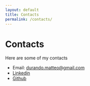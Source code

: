 ```yaml
---
layout: default
title: Contacts
permalink: /contacts/
---
```

# Contacts
Here are some of my contacts
- Email: [durando.matteo@gmail.com](durando.matteo@gmail.com)
- [Linkedin](www.linkedin.com/in/matteodurando)
- [Github](https://github.com/MatteoD00)
